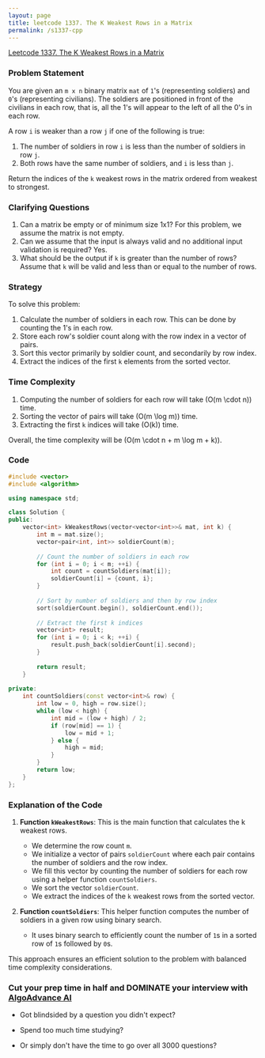 ```yaml
---
layout: page
title: leetcode 1337. The K Weakest Rows in a Matrix
permalink: /s1337-cpp
---
```

[Leetcode 1337. The K Weakest Rows in a Matrix](https://algoadvance.github.io/algoadvance/l1337)
### Problem Statement

You are given an `m x n` binary matrix `mat` of `1`'s (representing soldiers) and `0`'s (representing civilians). The soldiers are positioned in front of the civilians in each row, that is, all the 1's will appear to the left of all the 0's in each row.

A row `i` is weaker than a row `j` if one of the following is true:
1. The number of soldiers in row `i` is less than the number of soldiers in row `j`.
2. Both rows have the same number of soldiers, and `i` is less than `j`.

Return the indices of the `k` weakest rows in the matrix ordered from weakest to strongest.

### Clarifying Questions

1. Can a matrix be empty or of minimum size 1x1? For this problem, we assume the matrix is not empty.
2. Can we assume that the input is always valid and no additional input validation is required? Yes.
3. What should be the output if `k` is greater than the number of rows? Assume that `k` will be valid and less than or equal to the number of rows.

### Strategy

To solve this problem:
1. Calculate the number of soldiers in each row. This can be done by counting the 1's in each row.
2. Store each row's soldier count along with the row index in a vector of pairs.
3. Sort this vector primarily by soldier count, and secondarily by row index.
4. Extract the indices of the first `k` elements from the sorted vector.

### Time Complexity

1. Computing the number of soldiers for each row will take \(O(m \cdot n)\) time.
2. Sorting the vector of pairs will take \(O(m \log m)\) time.
3. Extracting the first `k` indices will take \(O(k)\) time.

Overall, the time complexity will be \(O(m \cdot n + m \log m + k)\).

### Code

```cpp
#include <vector>
#include <algorithm>

using namespace std;

class Solution {
public:
    vector<int> kWeakestRows(vector<vector<int>>& mat, int k) {
        int m = mat.size();
        vector<pair<int, int>> soldierCount(m);
        
        // Count the number of soldiers in each row
        for (int i = 0; i < m; ++i) {
            int count = countSoldiers(mat[i]);
            soldierCount[i] = {count, i};
        }
        
        // Sort by number of soldiers and then by row index
        sort(soldierCount.begin(), soldierCount.end());
        
        // Extract the first k indices
        vector<int> result;
        for (int i = 0; i < k; ++i) {
            result.push_back(soldierCount[i].second);
        }
        
        return result;
    }
    
private:
    int countSoldiers(const vector<int>& row) {
        int low = 0, high = row.size();
        while (low < high) {
            int mid = (low + high) / 2;
            if (row[mid] == 1) {
                low = mid + 1;
            } else {
                high = mid;
            }
        }
        return low;
    }
};
```

### Explanation of the Code

1. **Function `kWeakestRows`**: This is the main function that calculates the k weakest rows.
   - We determine the row count `m`.
   - We initialize a vector of pairs `soldierCount` where each pair contains the number of soldiers and the row index.
   - We fill this vector by counting the number of soldiers for each row using a helper function `countSoldiers`.
   - We sort the vector `soldierCount`.
   - We extract the indices of the `k` weakest rows from the sorted vector.

2. **Function `countSoldiers`**: This helper function computes the number of soldiers in a given row using binary search.
   - It uses binary search to efficiently count the number of `1`s in a sorted row of `1`s followed by `0`s.

This approach ensures an efficient solution to the problem with balanced time complexity considerations.


### Cut your prep time in half and DOMINATE your interview with [AlgoAdvance AI](https://algoAdvance.com)

- Got blindsided by a question you didn't expect?

- Spend too much time studying?

- Or simply don't have the time to go over all 3000 questions?

